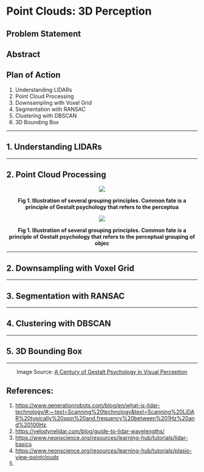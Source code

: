 # Point Clouds: 3D Perception

## Problem Statement

## Abstract

## Plan of Action

1. Understanding LIDARs
2. Point Cloud Processing
3. Downsampling with Voxel Grid
4. Segmentation with RANSAC
5. Clustering with DBSCAN
6. 3D Bounding Box

----------------

## 1. Understanding LIDARs



----------

## 2. Point Cloud Processing



<div align="center">
  <img src= "https://github.com/yudhisteer/Point-Clouds-3D-Perception/assets/59663734/c02f7218-135e-4501-aa76-5a1a1980f0ce"/>
  <p><b> Fig 1. Illustration of several grouping principles. Common fate is a principle of Gestalt psychology that refers to the perceptua</b></p>
</div>


<div align="center">
  <img src= "https://github.com/yudhisteer/Point-Clouds-3D-Perception/assets/59663734/a353d728-9e1a-415a-b681-cd21ef89079c"/>
  <p><b> Fig 1. Illustration of several grouping principles. Common fate is a principle of Gestalt psychology that refers to the perceptual grouping of objec </b></p>
</div>


------------


## 2. Downsampling with Voxel Grid


----------

## 3. Segmentation with RANSAC


------------

## 4. Clustering with DBSCAN


----------

## 5. 3D Bounding Box


----------




<div align="center">
    <p>Image Source: <a href="https://www.researchgate.net/figure/Illustration-of-several-grouping-principles-Adapted-from-Perceptual-Organization-in_fig1_230587594">A Century of Gestalt Psychology in Visual Perception</a></p>
</div>






## References:
1. https://www.generationrobots.com/blog/en/what-is-lidar-technology/#:~:text=Scanning%20technology&text=Scanning%20LiDAR%20typically%20spin%20and,frequency%20between%201Hz%20and%20100Hz.
2. https://velodynelidar.com/blog/guide-to-lidar-wavelengths/
3. https://www.neonscience.org/resources/learning-hub/tutorials/lidar-basics
4. https://www.neonscience.org/resources/learning-hub/tutorials/plasio-view-pointclouds
5. 
